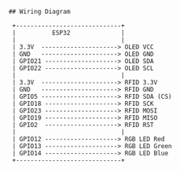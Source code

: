 
                   ## Wiring Diagram
                    
                    +-----------------------------+
                    |          ESP32              |
                    |                             |
                    | 3.3V  ---------------------> OLED VCC  
                    | GND   ---------------------> OLED GND  
                    | GPIO21 --------------------> OLED SDA  
                    | GPIO22 --------------------> OLED SCL  
                    |                             |
                    | 3.3V  ---------------------> RFID 3.3V  
                    | GND   ---------------------> RFID GND  
                    | GPIO5 ---------------------> RFID SDA (CS)  
                    | GPIO18 --------------------> RFID SCK  
                    | GPIO23 --------------------> RFID MOSI  
                    | GPIO19 --------------------> RFID MISO  
                    | GPIO2  --------------------> RFID RST  
                    |                             |
                    | GPIO12 --------------------> RGB LED Red  
                    | GPIO13 --------------------> RGB LED Green  
                    | GPIO14 --------------------> RGB LED Blue  
                    +-----------------------------+
